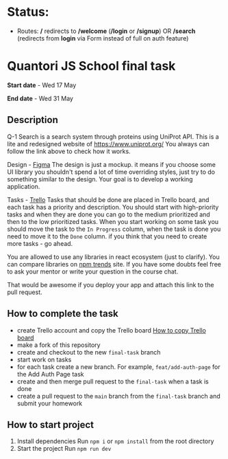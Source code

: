 # Status:
* Routes: __/__ redirects to __/welcome__ (__/login__ or __/signup__) OR __/search__ (redirects from __login__ via Form instead of full on auth feature)

# Quantori JS School final task

**Start date** - Wed 17 May

**End date** - Wed 31 May

## Description
Q-1 Search is a search system through proteins using UniProt API. This is a lite and redesigned website of https://www.uniprot.org/
You always can follow the link above to check how it works.

Design - [Figma](https://www.figma.com/file/PB1YUYKosRJtLkBqoI395O/Untitled?node-id=0-1&t=bOmEqh3pAUdZvcl4-0)
The design is just a mockup. it means if you choose some UI library you shouldn't spend a lot of time overriding styles, just try to do something similar to the design. Your goal is to develop a working application.

Tasks - [Trello](https://trello.com/b/p6E2IUfP/final-task)
Tasks that should be done are placed in Trello board, and each task has a priority and description. You should start with high-priority tasks and when they are done you can go to the medium prioritized and then to the low prioritized tasks. When you start working on some task you should move the task to the `In Progress` column, when the task is done you need to move it to the `Done` column. if you think that you need to create more tasks - go ahead.

You are allowed to use any libraries in react ecosystem (just to clarify). You can compare libraries on [npm trends](https://npmtrends.com/) site. If you have some doubts feel free to ask your mentor or write your question in the course chat.

That would be awesome if you deploy your app and attach this link to the pull request.

## How to complete the task
 - create Trello account and copy the Trello board [How to copy Trello board]([https://trello.com/b/p6E2IUfP/final-task](https://support.atlassian.com/trello/docs/copying-cards-lists-or-boards/))
 - make a fork of this repository
 - create and checkout to the new `final-task` branch
 - start work on tasks
 - for each task create a new branch. For example, `feat/add-auth-page` for the Add Auth Page task
 - create and then merge pull request to the `final-task` when a task is done
 - create a pull request  to the `main` branch from the `final-task` branch and submit your homework

## How to start project
1. Install dependencies
Run `npm i` or `npm install` from the root directory
2. Start the project
Run `npm run dev`
